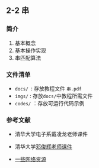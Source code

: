 ## 2-2 串

### 简介

1. 基本概念
2. 基本操作实现
3. 串匹配算法

### 文件清单

- `docs/ `: 存放教程文件 `串.pdf`
- `imgs/` : 存放`docs/`中教程所需文件
- `codes/` ：存放可运行代码示例

### 参考文献

- 清华大学电子系戴凌龙老师课件

- 清华大学[邓俊辉老师课件](https://dsa.cs.tsinghua.edu.cn/~deng/ds/dsacpp/index.htm)

- [一些网络资源](https://www.cnblogs.com/yjbjingcha/p/6905988.html)

  

  

  

  
